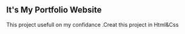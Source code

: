<h2>It's My Portfolio Website</h2>
<p>This project usefull on my confidance
.Creat this project in Html&Css</p>
